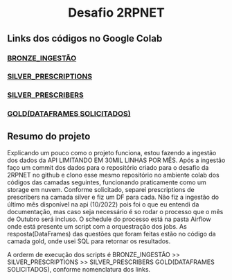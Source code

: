 <h1 align="center"> Desafio 2RPNET </h1>


## Links dos códigos no Google Colab
### [BRONZE_INGESTÃO](https://colab.research.google.com/drive/1iW25EWhOBRdWgHoR2AgQJhK-YamhhHj-?usp=sharing)
### [SILVER_PRESCRIPTIONS](https://colab.research.google.com/drive/13LQDBY8JTykLk15UxVlV6lQds5MPV4Ko?usp=sharing)
### [SILVER_PRESCRIBERS](https://colab.research.google.com/drive/1heMs1ZyE3IrFU-8DqSG2x0ZsyRrfUvrH?usp=sharing)
### [GOLD(DATAFRAMES SOLICITADOS)](https://colab.research.google.com/drive/137OYABW-u9tGty5m2N8cWL7yrrAU8IP5?usp=sharing)


## Resumo do projeto
Explicando um pouco como o projeto funciona, estou fazendo a ingestão dos dados da API LIMITANDO EM 30MIL LINHAS POR MÊS. 
Após a ingestão faço um commit dos dados para o repositório criado para o desafio da 2RPNET no github e clono esse mesmo repositório  no ambiente colab dos códigos das camadas seguintes, funcionando praticamente como um storage em nuvem. 
Conforme solicitado, separei prescriptions de prescribers na camada silver e fiz um DF para cada. Não fiz a ingestão do último mês disponível na api (10/2022) pois foi o que eu entendi da documentação, mas caso seja necessário é so rodar o processo que o mês de Outubro será incluso. 
O schedule do processo está na pasta Airflow onde está presente um script com a orquestração dos jobs.
As resposta(DataFrames) das questões que foram feitas estão no código da camada  gold, onde usei SQL para retornar os resultados.

A orderm de execução dos scripts é BRONZE_INGESTÃO >> SILVER_PRESCRIPTIONS >> SILVER_PRESCRIBERS GOLD(DATAFRAMES SOLICITADOS), conforme nomenclatura dos links.

  